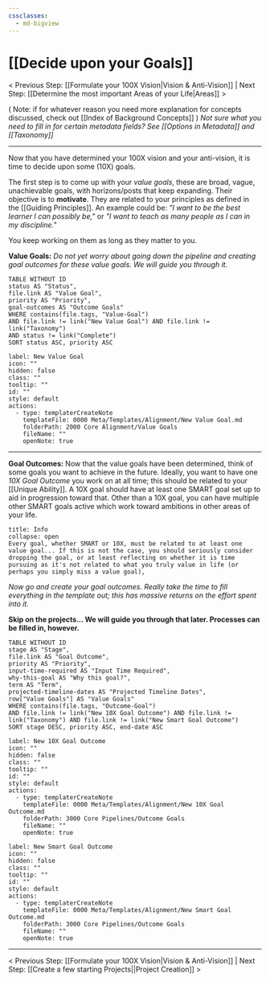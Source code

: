 ```yaml
---
cssclasses:
  - md-bigview
---
```

# [[Decide upon your Goals]]
< Previous Step: [[Formulate your 100X Vision|Vision & Anti-Vision]] | Next Step: [[Determine the most important Areas of your Life|Areas]] >

( Note: if for whatever reason you need more explanation for concepts discussed, check out [[Index of Background Concepts]] )
*Not sure what you need to fill in for certain metadata fields? See [[Options in Metadata]] and [[Taxonomy]]*

---

Now that you have determined your 100X vision and your anti-vision, it is time to decide upon some (10X) goals.

The first step is to come up with your *value goals*, these are broad, vague, unachievable goals, with horizons/posts that keep expanding. Their objective is to **motivate**. They are related to your principles as defined in the [[Guiding Principles]].
An example could be: *"I want to be the best learner I can possibly be,"* or *"I want to teach as many people as I can in my discipline."*

You keep working on them as long as they matter to you.

**Value Goals:**
*Do not yet worry about going down the pipeline and creating goal outcomes for these value goals. We will guide you through it.*
```dataview
TABLE WITHOUT ID
status AS "Status",
file.link AS "Value Goal",
priority AS "Priority",
goal-outcomes AS "Outcome Goals"
WHERE contains(file.tags, "Value-Goal")
AND file.link != link("New Value Goal") AND file.link != link("Taxonomy")
AND status != link("Complete")
SORT status ASC, priority ASC
```
```meta-bind-button
label: New Value Goal
icon: ""
hidden: false
class: ""
tooltip: ""
id: ""
style: default
actions:
  - type: templaterCreateNote
    templateFile: 0000 Meta/Templates/Alignment/New Value Goal.md
    folderPath: 2000 Core Alignment/Value Goals
    fileName: ""
    openNote: true

```

---
**Goal Outcomes:**
Now that the value goals have been determined, think of some goals you want to achieve in the future. Ideally, you want to have one *10X Goal Outcome* you work on at all time; this should be related to your [[Unique Ability]]. A 10X goal should have at least one SMART goal set up to aid in progression toward that. 
Other than a 10X goal, you can have multiple other SMART goals active which work toward ambitions in other areas of your life.

```ad-note
title: Info
collapse: open
Every goal, whether SMART or 10X, must be related to at least one value goal... If this is not the case, you should seriously consider dropping the goal, or at least reflecting on whether it is time pursuing as it's not related to what you truly value in life (or perhaps you simply miss a value goal),

```

*Now go and create your goal outcomes. Really take the time to fill everything in the template out; this has massive returns on the effort spent into it.*

**Skip on the projects... We will guide you through that later. Processes can be filled in, however.**

```dataview
TABLE WITHOUT ID
stage AS "Stage",
file.link AS "Goal Outcome",
priority AS "Priority",
input-time-required AS "Input Time Required",
why-this-goal AS "Why this goal?",
term AS "Term",
projected-timeline-dates AS "Projected Timeline Dates",
row["Value Goals"] AS "Value Goals"
WHERE contains(file.tags, "Outcome-Goal")
AND file.link != link("New 10X Goal Outcome") AND file.link != link("Taxonomy") AND file.link != link("New Smart Goal Outcome")
SORT stage DESC, priority ASC, end-date ASC
```
```meta-bind-button
label: New 10X Goal Outcome
icon: ""
hidden: false
class: ""
tooltip: ""
id: ""
style: default
actions:
  - type: templaterCreateNote
    templateFile: 0000 Meta/Templates/Alignment/New 10X Goal Outcome.md
    folderPath: 3000 Core Pipelines/Outcome Goals
    fileName: ""
    openNote: true

```

```meta-bind-button
label: New Smart Goal Outcome
icon: ""
hidden: false
class: ""
tooltip: ""
id: ""
style: default
actions:
  - type: templaterCreateNote
    templateFile: 0000 Meta/Templates/Alignment/New Smart Goal Outcome.md
    folderPath: 3000 Core Pipelines/Outcome Goals
    fileName: ""
    openNote: true

```
---

< Previous Step: [[Formulate your 100X Vision|Vision & Anti-Vision]] | Next Step: [[Create a few starting Projects||Project Creation]] >